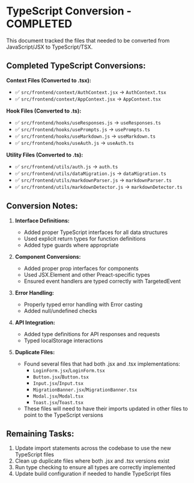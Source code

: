 # TypeScript Conversion - COMPLETED

This document tracked the files that needed to be converted from JavaScript/JSX to TypeScript/TSX.

## Completed TypeScript Conversions:

**Context Files (Converted to .tsx):**

- ✅ `src/frontend/context/AuthContext.jsx` → `AuthContext.tsx`
- ✅ `src/frontend/context/AppContext.jsx` → `AppContext.tsx`

**Hook Files (Converted to .ts):**

- ✅ `src/frontend/hooks/useResponses.js` → `useResponses.ts`
- ✅ `src/frontend/hooks/usePrompts.js` → `usePrompts.ts`
- ✅ `src/frontend/hooks/useMarkdown.js` → `useMarkdown.ts`
- ✅ `src/frontend/hooks/useAuth.js` → `useAuth.ts`

**Utility Files (Converted to .ts):**

- ✅ `src/frontend/utils/auth.js` → `auth.ts`
- ✅ `src/frontend/utils/dataMigration.js` → `dataMigration.ts`
- ✅ `src/frontend/utils/markdownParser.js` → `markdownParser.ts`
- ✅ `src/frontend/utils/markdownDetector.js` → `markdownDetector.ts`

## Conversion Notes:

1. **Interface Definitions:**

   - Added proper TypeScript interfaces for all data structures
   - Used explicit return types for function definitions
   - Added type guards where appropriate

2. **Component Conversions:**

   - Added proper prop interfaces for components
   - Used JSX.Element and other Preact-specific types
   - Ensured event handlers are typed correctly with TargetedEvent

3. **Error Handling:**

   - Properly typed error handling with Error casting
   - Added null/undefined checks

4. **API Integration:**

   - Added type definitions for API responses and requests
   - Typed localStorage interactions

5. **Duplicate Files:**
   - Found several files that had both .jsx and .tsx implementations:
     - `LoginForm.jsx`/`LoginForm.tsx`
     - `Button.jsx`/`Button.tsx`
     - `Input.jsx`/`Input.tsx`
     - `MigrationBanner.jsx`/`MigrationBanner.tsx`
     - `Modal.jsx`/`Modal.tsx`
     - `Toast.jsx`/`Toast.tsx`
   - These files will need to have their imports updated in other files to point to the TypeScript versions

## Remaining Tasks:

1. Update import statements across the codebase to use the new TypeScript files
2. Clean up duplicate files where both .jsx and .tsx versions exist
3. Run type checking to ensure all types are correctly implemented
4. Update build configuration if needed to handle TypeScript files
